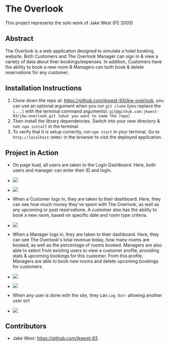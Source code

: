 # The Overlook
This project represents the solo work of Jake West (FE 2005)

## Abstract
The Overlook is a web application designed to simulate a hotel booking website. Both Customers and The Overlook Manager can sign in & view a variety of data about thier bookings/expenses. In addition, Customers have the ability to book a new room & Managers can both book & delete reservations for any customer.

## Installation Instructions
1. Clone down the repo at: https://github.com/jkwest-93/jkw-overlook, you can use an optional argument when you run `git clone` (you replace the `[...]` with the terminal command arguments): `git@github.com:jkwest-93/jkw-overlook.git [what you want to name the repo]`
1. Then install the library dependencies. Switch into your new directory & run: `npm install` in the terminal.
1. To verify that it is setup correctly, run `npm start` in your terminal. Go to `http://localhost:8080/` in the browser to visit the deployed application.

## Project in Action
* On page load, all users are taken to the Login Dashboard. Here, both users and manager can enter their ID and login.
* ![](src/images/jkw-customer-login)
* ![](src/images/jkw-manager-logon)

* When a Customer logs in, they are taken to their dashboard. Here, they can see how much money they've spent with The Overlook, as well as any upcoming or past reservations. A customer also has the ability to book a new room, based on specific date and room type criteria.
* ![](src/images/jkw-customer-bookRoom)

* When a Manager logs in, they are taken to their dashboard. Here, they can see The Overlook's total revenue today, how many rooms are booked, as well as the percentage of rooms booked. Managers are also able to select from existing users to view a customer profile, providing stats & upcoming bookings for this customer. From this profile, Managers are able to book new rooms and delete upcoming bookings for customers.
* ![](src/images/manager-addBooking.gif)
* ![](src/images/manager-deleteBooking.gif)

* When any user is done with the site, they can `Log Out`- allowing another user on!
* ![](src/images/jkw-logout.gif)

## Contributors
* Jake West: https://github.com/jkwest-93
